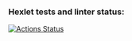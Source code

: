 ### Hexlet tests and linter status:
[![Actions Status](https://github.com/fuksy/js-playwright-project-90/actions/workflows/hexlet-check.yml/badge.svg)](https://github.com/fuksy/js-playwright-project-90/actions)
